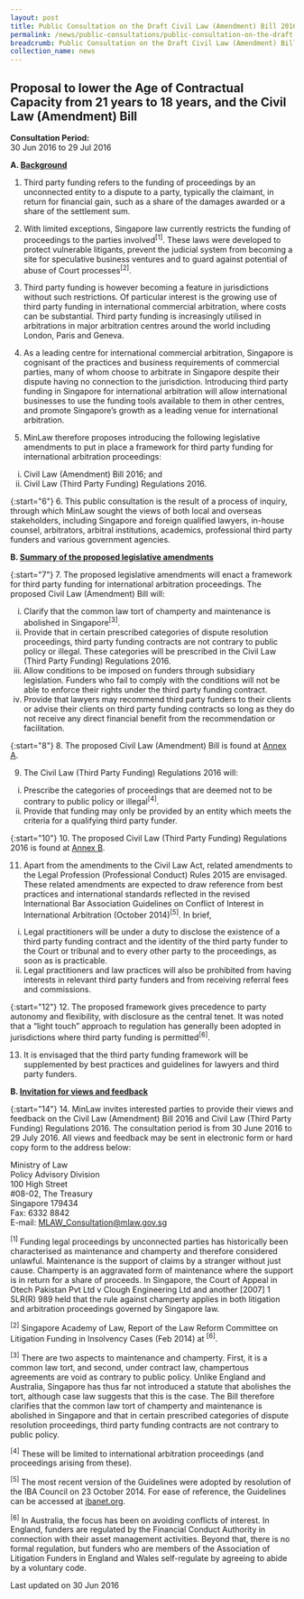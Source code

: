 ```yaml
---
layout: post
title: Public Consultation on the Draft Civil Law (Amendment) Bill 2016 and Civil Law (Third Party Funding) Regulations 2016
permalink: /news/public-consultations/public-consultation-on-the-draft-civil-law--amendment--bill-2016/
breadcrumb: Public Consultation on the Draft Civil Law (Amendment) Bill 2016 and Civil Law (Third Party Funding) Regulations 2016
collection_name: news
---
```


Proposal to lower the Age of Contractual Capacity from 21 years to 18 years, and the Civil Law (Amendment) Bill
---

**Consultation Period:**  
30 Jun 2016 to 29 Jul 2016

<b>A. <u>Background</u></b>

 1. Third party funding refers to the funding of proceedings by an unconnected entity to a dispute to a party, typically the claimant, in return for financial gain, such as a share of the damages awarded or a share of the settlement sum.

 2. With limited exceptions, Singapore law currently restricts the funding of proceedings to the parties involved<sup>[1]</sup>. These laws were developed to protect vulnerable litigants, prevent the judicial system from becoming a site for speculative business ventures and to guard against potential of abuse of Court processes<sup>[2]</sup>.

 3. Third party funding is however becoming a feature in jurisdictions without such restrictions. Of particular interest is the growing use of third party funding in international commercial arbitration, where costs can be substantial. Third party funding is increasingly utilised in arbitrations in major arbitration centres around the world including London, Paris and Geneva.

 4. As a leading centre for international commercial arbitration, Singapore is cognisant of the practices and business requirements of commercial parties, many of whom choose to arbitrate in Singapore despite their dispute having no connection to the jurisdiction. Introducing third party funding in Singapore for international arbitration will allow international businesses to use the funding tools available to them in other centres, and promote Singapore’s growth as a leading venue for international arbitration.

 5. MinLaw therefore proposes introducing the following legislative amendments to put in place a framework for third party funding for international arbitration proceedings:

<ol style="list-style-type: lower-roman">
  <li>Civil Law (Amendment) Bill 2016; and</li>
  <li>Civil Law (Third Party Funding) Regulations 2016.</li>
</ol>

{:start="6"}
 6. This public consultation is the result of a process of inquiry, through which MinLaw sought the views of both local and overseas stakeholders, including Singapore and foreign qualified lawyers, in-house counsel, arbitrators, arbitral institutions, academics, professional third party funders and various government agencies.

<b>B. <u>Summary of the proposed legislative amendments</u></b>

{:start="7"}
 7. The proposed legislative amendments will enact a framework for third party funding for international arbitration proceedings. The proposed Civil Law (Amendment) Bill will:

<ol style="list-style-type: lower-roman">
  <li>Clarify that the common law tort of champerty and maintenance is abolished in Singapore<sup>[3]</sup>.</li>
  <li>Provide that in certain prescribed categories of dispute resolution proceedings, third party funding contracts are not contrary to public policy or illegal. These categories will be prescribed in the Civil Law (Third Party Funding) Regulations 2016.</li>
  <li> Allow conditions to be imposed on funders through subsidiary legislation. Funders who fail to comply with the conditions will not be able to enforce their rights under the third party funding contract.</li>
  <li>Provide that lawyers may recommend third party funders to their clients or advise their clients on third party funding contracts so long as they do not receive any direct financial benefit from the recommendation or facilitation.</li>
</ol>

{:start="8"}
 8. The proposed Civil Law (Amendment) Bill is found at [Annex A](/files/TPF-AnnexA.pdf/).

 9. The Civil Law (Third Party Funding) Regulations 2016 will:

<ol style="list-style-type: lower-roman">
  <li>Prescribe the categories of proceedings that are deemed not to be contrary to public policy or illegal<sup>[4]</sup>.</li>
  <li>Provide that funding may only be provided by an entity which meets the criteria for a qualifying third party funder.</li>
</ol>

{:start="10"}
10. The proposed Civil Law (Third Party Funding) Regulations 2016 is found at [Annex B](/files/TPF-AnnexB.pdf/).

11. Apart from the amendments to the Civil Law Act, related amendments to the Legal Profession (Professional Conduct) Rules 2015 are envisaged. These related amendments are expected to draw reference from best practices and international standards reflected in the revised International Bar Association Guidelines on Conflict of Interest in International Arbitration (October 2014)<sup>[5]</sup>. In brief,

<ol style="list-style-type: lower-roman">
  <li>Legal practitioners will be under a duty to disclose the existence of a third party funding contract and the identity of the third party funder to the Court or tribunal and to every other party to the proceedings, as soon as is practicable.</li>
  <li> Legal practitioners and law practices will also be prohibited from having interests in relevant third party funders and from receiving referral fees and commissions.</li>
</ol>

{:start="12"}
12. The proposed framework gives precedence to party autonomy and flexibility, with disclosure as the central tenet. It was noted that a “light touch” approach to regulation has generally been adopted in jurisdictions where third party funding is permitted<sup>[6]</sup>.

13. It is envisaged that the third party funding framework will be supplemented by best practices and guidelines for lawyers and third party funders.  

<b>B. <u>Invitation for views and feedback</u></b>

{:start="14"}
14. MinLaw invites interested parties to provide their views and feedback on the Civil Law (Amendment) Bill 2016 and Civil Law (Third Party Funding) Regulations 2016. The consultation period is from 30 June 2016 to 29 July 2016. All views and feedback may be sent in electronic form or hard copy form to the address below:
  
<p class="address-centered">
  Ministry of Law<br>
  Policy Advisory Division<br>
  100 High Street<br>
  #08-02, The Treasury<br>
  Singapore 179434<br>
  Fax: 6332 8842<br>
  E-mail: <a href="mailto:MLAW_Consultation@mlaw.gov.sg">MLAW_Consultation@mlaw.gov.sg</a>
</p>

<sup>[1]</sup> Funding legal proceedings by unconnected parties has historically been characterised as maintenance and champerty and therefore considered unlawful. Maintenance is the support of claims by a stranger without just cause. Champerty is an aggravated form of maintenance where the support is in return for a share of proceeds. In Singapore, the Court of Appeal in Otech Pakistan Pvt Ltd v Clough Engineering Ltd and another [2007] 1 SLR(R) 989 held that the rule against champerty applies in both litigation and arbitration proceedings governed by Singapore law.

<sup>[2]</sup> Singapore Academy of Law, Report of the Law Reform Committee on Litigation Funding in Insolvency Cases (Feb 2014) at <sup>[6]</sup>.  

<sup>[3]</sup> There are two aspects to maintenance and champerty. First, it is a common law tort, and second, under contract law, champertous agreements are void as contrary to public policy. Unlike England and Australia, Singapore has thus far not introduced a statute that abolishes the tort, although case law suggests that this is the case. The Bill therefore clarifies that the common law tort of champerty and maintenance is abolished in Singapore and that in certain prescribed categories of dispute resolution proceedings, third party funding contracts are not contrary to public policy.

<sup>[4]</sup> These will be limited to international arbitration proceedings (and proceedings arising from these). 

<sup>[5]</sup> The most recent version of the Guidelines were adopted by resolution of the IBA Council on 23 October 2014. For ease of reference, the Guidelines can be accessed at [ibanet.org](https://www.ibanet.org/Publications/publications_IBA_guides_and_free_materials.aspx#collapseOne.).

<sup>[6]</sup> In Australia, the focus has been on avoiding conflicts of interest. In England, funders are regulated by the Financial Conduct Authority in connection with their asset management activities. Beyond that, there is no formal regulation, but funders who are members of the Association of Litigation Funders in England and Wales self-regulate by agreeing to abide by a voluntary code.  

<p class="right-side-updated">Last updated on 30 Jun 2016</p>
